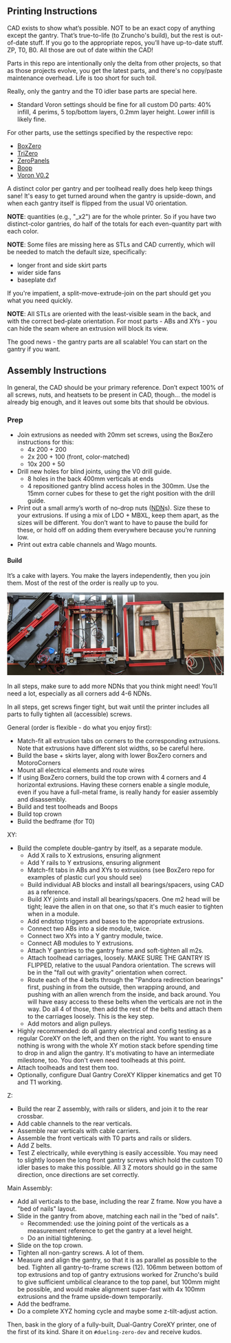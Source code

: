 ## Printing Instructions

CAD exists to show what’s possible.  NOT to be an exact copy of anything except the gantry.  That’s true-to-life (to Zruncho's build), but the rest is out-of-date stuff.  If you go to the appropriate repos, you’ll have up-to-date stuff.  ZP, T0, B0.  All those are out of date within the CAD!

Parts in this repo are intentionally only the delta from other projects, so that as those projects evolve, you get the latest parts, and there's no copy/paste maintenance overhead.  Life is too short for such toil.

Really, only the gantry and the T0 idler base parts are special here.
* Standard Voron settings should be fine for all custom D0 parts: 40% infill, 4 perims, 5 top/bottom layers, 0.2mm layer height.  Lower infill is likely fine.

For other parts, use the settings specified by the respective repo:
* [BoxZero](https://github.com/zruncho3d/BoxZero)
* [TriZero](https://github.com/zruncho3d/tri-zero)
* [ZeroPanels](https://github.com/zruncho3d/ZeroPanels)
* [Boop](https://github.com/PrintersForAnts/Boop)
* [Voron V0.2](https://vorondesign.com/voron0.2)

A distinct color per gantry and per toolhead really does help keep things sane!  It's easy to get turned around when the gantry is upside-down, and when each gantry itself is flipped from the usual V0 orientation.

**NOTE**: quantities (e.g., "_x2") are for the whole printer.  So if you have two distinct-color gantries, do half of the totals for each even-quantity part with each color.

**NOTE**: Some files are missing here as STLs and CAD currently, which will be needed to match the default size, specifically:
* longer front and side skirt parts
* wider side fans
* baseplate dxf

If you're impatient, a split-move-extrude-join on the part should get you what you need quickly.

**NOTE**: All STLs are oriented with the least-visible seam in the back, and with the correct bed-plate orientation.  For most parts - ABs and XYs - you can hide the seam where an extrusion will block its view.

The good news - the gantry parts are all scalable! You can start on the gantry if you want.

## Assembly Instructions

In general, the CAD should be your primary reference.  Don’t expect 100% of all screws, nuts, and heatsets to be present in CAD, though... the model is already big enough, and it leaves out some bits that should be obvious.

### Prep

* Join extrusions as needed with 20mm set screws, using the BoxZero instructions for this:
  * 4x 200 + 200
  * 2x 200 + 100 (front, color-matched)
  * 10x 200 + 50
* Drill new holes for blind joints, using the V0 drill guide.
  * 8 holes in the back 400mm verticals at ends
  * 4 repositioned gantry blind access holes in the 300mm.  Use the 15mm corner cubes for these to get the right position with the drill guide.
* Print out a small army’s worth of no-drop nuts ([NDN](https://github.com/zruncho3d/f-zero/tree/main/STLs/NoDropNuts)s).  Size these to your extrusions.  If using a mix of LDO + MBXL, keep them apart, as the sizes will be different.  You don’t want to have to pause the build for these, or hold off on adding them everywhere because you’re running low.
* Print out extra cable channels and Wago mounts.

#### Build

It’s a cake with layers.  You make the layers independently, then you join them.  Most of the rest of the order is really up to you.

![](Archived_v1/Images/build/layers.jpeg)

In all steps, make sure to add more NDNs that you think might need!  You’ll need a lot, especially as all corners add 4-6 NDNs.

In all steps, get screws finger tight, but wait until the printer includes all parts to fully tighten all (accessible) screws.

General (order is flexible - do what you enjoy first):
* Match-fit all extrusion tabs on corners to the corresponding extrusions.  Note that extrusions have different slot widths, so be careful here.
* Build the base + skirts layer, along with lower BoxZero corners and MotoroCorners
* Mount all electrical elements and route wires
* If using BoxZero corners, build the top crown with 4 corners and 4 horizontal extrusions.  Having these corners enable a single module, even if you have a full-metal frame, is really handy for easier assembly and disassembly.
* Build and test toolheads and Boops
* Build top crown
* Build the bedframe (for T0)

XY:
* Build the complete double-gantry by itself, as a separate module.
    * Add X rails to X extrusions, ensuring alignment
    * Add Y rails to Y extrusions, ensuring alignment
    * Match-fit tabs in ABs and XYs to extrusions (see BoxZero repo for examples of plastic curl you should see)
    * Build individual AB blocks and install all bearings/spacers, using CAD as a reference.
    * Build XY joints and install all bearings/spacers.  One m2 head will be tight; leave the allen in on that one, so that it's much easier to tighten when in a module.
    * Add endstop triggers and bases to the appropriate extrusions.
    * Connect two ABs into a side module, twice.
    * Connect two XYs into a Y gantry module, twice.
    * Connect AB modules to Y extrusions.
    * Attach Y gantries to the gantry frame and soft-tighten all m2s.
    * Attach toolhead carriages, loosely.  MAKE SURE THE GANTRY IS FLIPPED, relative to the usual Pandora orientation.  The screws will be in the "fall out with gravity" orientation when correct.
    * Route each of the 4 belts through the "Pandora redirection bearings" first, pushing in from the outside, then wrapping around, and pushing with an allen wrench from the inside, and back around.  You will have easy access to these belts when the verticals are not in the way.  Do all 4 of those, then add the rest of the belts and attach them to the carriages loosely.  This is the key step.
    * Add motors and align pulleys.
* Highly recommended: do all gantry electrical and config testing as a regular CoreXY on the left, and then on the right.  You want to ensure nothing is wrong with the whole XY motion stack before spending time to drop in and align the gantry.  It's motivating to have an intermediate milestone, too.  You don't even need toolheads at this point.  
* Attach toolheads and test them too.
* Optionally, configure Dual Gantry CoreXY Klipper kinematics and get T0 and T1 working.

Z:
* Build the rear Z assembly, with rails or sliders, and join it to the rear crossbar.
* Add cable channels to the rear verticals.
* Assemble rear verticals with cable carriers.
* Assemble the front verticals with T0 parts and rails or sliders.
* Add Z belts.  
* Test Z electrically, while everything is easily accessible.  You may need to slightly loosen the long front gantry screws which hold the custom T0 idler bases to make this possible. All 3 Z motors should go in the same direction, once directions are set correctly.

Main Assembly:
* Add all verticals to the base, including the rear Z frame.  Now you have a "bed of nails" layout.
* Slide in the gantry from above, matching each nail in the "bed of nails".
  * Recommended: use the joining point of the verticals as a measurement reference to get the gantry at a level height.  
  * Do an initial tightening.
* Slide on the top crown.
* Tighten all non-gantry screws.  A lot of them.
* Measure and align the gantry, so that it is as parallel as possible to the bed.  Tighten all gantry-to-frame screws (12).  106mm between bottom of top extrusions and top of gantry extrusions worked for Zruncho's build to give sufficient umbilical clearance to the top panel, but 100mm might be possible, and would make alignment super-fast with 4x 100mm extrusions and the frame upside-down temporarily.
* Add the bedframe.
* Do a complete XYZ homing cycle and maybe some z-tilt-adjust action.

Then, bask in the glory of a fully-built, Dual-Gantry CoreXY printer, one of the first of its kind.  Share it on `#dueling-zero-dev` and receive kudos.
